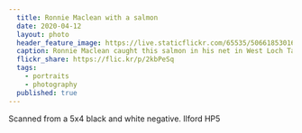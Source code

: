 ```yaml
---
  title: Ronnie Maclean with a salmon
  date: 2020-04-12
  layout: photo
  header_feature_image: https://live.staticflickr.com/65535/50661853016_1fe99c9e88_k_d.jpg
  caption: Ronnie Maclean caught this salmon in his net in West Loch Tarbert, Ardpatrick, 1979
  flickr_share: https://flic.kr/p/2kbPeSq
  tags:
    - portraits
    - photography
  published: true
---
```


Scanned from a 5x4 black and white negative. Ilford HP5

